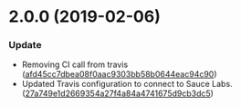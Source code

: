 # 2.0.0 (2019-02-06)


### Update

* Removing CI call from travis ([afd45cc7dbea08f0aac9303bb58b0644eac94c90](https://github.com/advanced-rest-client/export-options/commit/afd45cc7dbea08f0aac9303bb58b0644eac94c90))
* Updated Travis configuration to connect to Sauce Labs. ([27a749e1d2669354a27f4a84a4741675d9cb3dc5](https://github.com/advanced-rest-client/export-options/commit/27a749e1d2669354a27f4a84a4741675d9cb3dc5))



